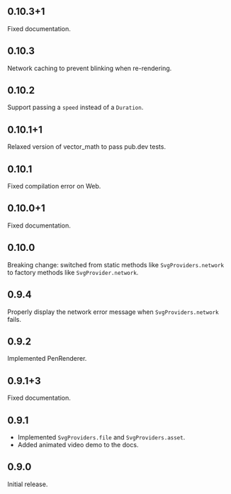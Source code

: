 ## 0.10.3+1

Fixed documentation.

## 0.10.3

Network caching to prevent blinking when re-rendering.

## 0.10.2

Support passing a `speed` instead of a `Duration`.

## 0.10.1+1

Relaxed version of vector_math to pass pub.dev tests.

## 0.10.1

Fixed compilation error on Web.

## 0.10.0+1

Fixed documentation.

## 0.10.0

Breaking change: switched from static methods like `SvgProviders.network` to
factory methods like `SvgProvider.network`.

## 0.9.4

Properly display the network error message when `SvgProviders.network` fails.

## 0.9.2

Implemented PenRenderer.

## 0.9.1+3

Fixed documentation.

## 0.9.1

- Implemented `SvgProviders.file` and `SvgProviders.asset`.
- Added animated video demo to the docs.

## 0.9.0

Initial release.
